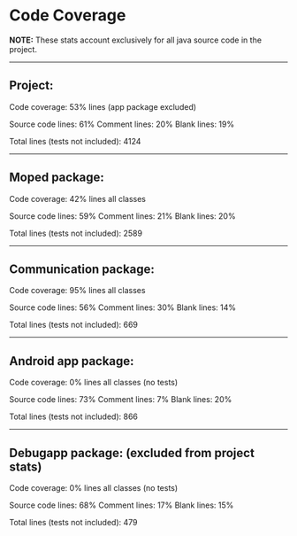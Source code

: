 # Code Coverage

**NOTE:** These stats account exclusively for all java source code in the project.

---

## Project:

Code coverage: 53% lines (app package excluded)

Source code lines: 61%
Comment lines: 20%
Blank lines: 19%

Total lines (tests not included): 4124
	
---

## Moped package:

Code coverage: 42% lines all classes

Source code lines: 59% 
Comment lines: 21%
Blank lines: 20%

Total lines (tests not included): 2589
	
---

## Communication package:

Code coverage: 95% lines all classes

Source code lines: 56% 
Comment lines: 30%
Blank lines: 14%

Total lines (tests not included): 669
	
---

## Android app package:

Code coverage: 0% lines all classes (no tests)

Source code lines: 73% 
Comment lines: 7%
Blank lines: 20%

Total lines (tests not included): 866

---

## Debugapp package: (excluded from project stats)

Code coverage: 0% lines all classes (no tests)

Source code lines: 68% 
Comment lines: 17%
Blank lines: 15%

Total lines (tests not included): 479
	
